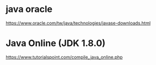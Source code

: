 # java oracle 
https://www.oracle.com/tw/java/technologies/javase-downloads.html
# Java Online (JDK 1.8.0)
https://www.tutorialspoint.com/compile_java_online.php
